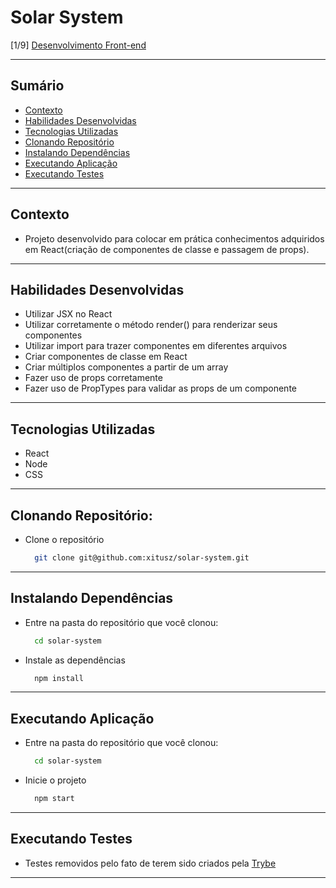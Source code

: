 # Solar System
[1/9] [Desenvolvimento Front-end](https://github.com/xitusz/Trybe/tree/main/02_Desenvolvimento-Front-end)

---

## Sumário

- [Contexto](#contexto)
- [Habilidades Desenvolvidas](#habilidades-desenvolvidas)
- [Tecnologias Utilizadas](#tecnologias-utilizadas)
- [Clonando Repositório](#clonando-repositório)
- [Instalando Dependências](#instalando-dependências)
- [Executando Aplicação](#executando-aplicação)
- [Executando Testes](#executando-testes)

---

## Contexto

* Projeto desenvolvido para colocar em prática conhecimentos adquiridos em React(criação de componentes de classe e passagem de props).

---

## Habilidades Desenvolvidas

* Utilizar JSX no React
* Utilizar corretamente o método render() para renderizar seus componentes
* Utilizar import para trazer componentes em diferentes arquivos
* Criar componentes de classe em React
* Criar múltiplos componentes a partir de um array
* Fazer uso de props corretamente
* Fazer uso de PropTypes para validar as props de um componente

---

## Tecnologias Utilizadas

* React
* Node
* CSS
 
---

## Clonando Repositório:

* Clone o repositório
  ```sh
    git clone git@github.com:xitusz/solar-system.git
  ```

---

## Instalando Dependências

* Entre na pasta do repositório que você clonou:
  ```sh
    cd solar-system
  ```

* Instale as dependências
  ```sh
    npm install
  ```

---

## Executando Aplicação

* Entre na pasta do repositório que você clonou:
  ```sh
    cd solar-system
  ```

* Inicie o projeto
  ```sh
    npm start
  ```

---

## Executando Testes

* Testes removidos pelo fato de terem sido criados pela [Trybe](https://www.betrybe.com/)

---
